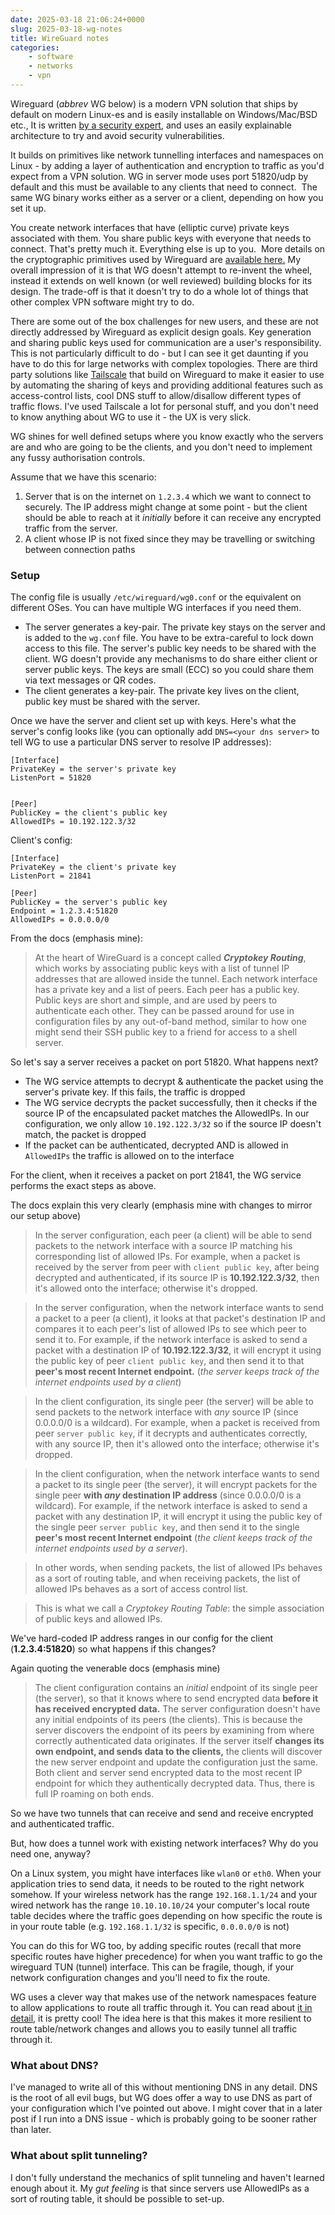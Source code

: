 ```yaml
---
date: 2025-03-18 21:06:24+0000
slug: 2025-03-18-wg-notes
title: WireGuard notes
categories:
    - software
    - networks
    - vpn
---
```


Wireguard (_abbrev_ WG below) is a modern VPN solution that ships by default on modern Linux-es and is easily installable on Windows/Mac/BSD etc., It is written [by a security expert](https://www.reddit.com/r/linux/comments/hzyu8j/im_jason_a_donenfeld_security_researcher_kernel/?rdt=64706), and uses an easily explainable architecture to try and avoid security vulnerabilities.

It builds on primitives like network tunnelling interfaces and namespaces on Linux -   by adding a layer of authentication and encryption to traffic as you'd expect from a VPN solution. WG in server mode uses port 51820/udp by default and this must be available to any clients that need to connect.  The same WG binary works either as a server or a client, depending on how you set it up.

You create network interfaces that have (elliptic curve) private keys associated with them. You share public keys with everyone that needs to connect. That's pretty much it. Everything else is up to you.  More details on the cryptographic primitives used by Wireguard are [available here.](https://www.wireguard.com/papers/wireguard.pdf) My overall impression of it is that WG doesn't attempt to re-invent the wheel, instead it extends on well known (or well reviewed) building blocks for its design. The trade-off is that it doesn't try to do a whole lot of things that other complex VPN software might try to do.
  
There are some out of the box challenges for new users, and these are not directly addressed by Wireguard as explicit design goals. Key generation and sharing public keys used for communication are a user's responsibility.  This is not particularly difficult to do - but I can see it get daunting if you have to do this for large networks with complex topologies.  There are third party solutions like [Tailscale](https://tailscale.com)  that build on Wireguard to make it easier to use by automating the sharing of keys and providing additional features such as access-control lists, cool DNS stuff to allow/disallow different types of traffic flows. I've used Tailscale a lot for personal stuff, and you don't need to know anything about WG to use it - the UX is very slick. 

WG shines for well defined setups where you know exactly who the servers are and who are going to be the clients, and you don't need to implement any fussy authorisation controls. 

Assume that we have this scenario:
1. Server that is on the internet on `1.2.3.4` which we want to connect to securely. The IP address might change at some point - but the client should be able to reach at it _initially_ before it can receive any encrypted traffic from the server.
2. A client whose IP is not fixed since they may be travelling or switching between connection paths

### Setup 
The config file is usually `/etc/wireguard/wg0.conf` or the equivalent on different OSes. You can have multiple WG interfaces if you need them.

- The server generates a key-pair. The private key stays on the server and is added to the `wg.conf` file. You have to be extra-careful to lock down access to this file. The server's public key needs to be shared with the client. WG doesn't provide any mechanisms to do share either client or server public keys. The keys are small (ECC) so you could share them via text messages or QR codes. 
- The client generates a key-pair. The private key lives on the client, public key must be shared with the server. 

Once we have the server and client set up with keys. Here's what the server's config looks like (you can optionally add `DNS=<your dns server>` to tell WG to use a particular DNS server to resolve IP addresses):

```
[Interface]
PrivateKey = the server's private key
ListenPort = 51820
  

[Peer]
PublicKey = the client's public key
AllowedIPs = 10.192.122.3/32
```

  
 Client's config: 

```
[Interface]
PrivateKey = the client's private key
ListenPort = 21841

[Peer]
PublicKey = the server's public key
Endpoint = 1.2.3.4:51820
AllowedIPs = 0.0.0.0/0
```


From the docs (emphasis mine):

> At the heart of WireGuard is a concept called _**Cryptokey Routing**_, which works by associating public keys with a list of tunnel IP addresses that are allowed inside the tunnel. Each network interface has a private key and a list of peers. Each peer has a public key. Public keys are short and simple, and are used by peers to authenticate each other. They can be passed around for use in configuration files by any out-of-band method, similar to how one might send their SSH public key to a friend for access to a shell server.

So let's say a server receives a packet on port 51820. What happens next?
- The WG service attempts to decrypt & authenticate the packet using the server's private key. If this fails, the traffic is dropped
- The WG service decrypts the packet successfully, then it checks if the source IP of the encapsulated packet matches the AllowedIPs. In our configuration, we only allow `10.192.122.3/32` so if the source IP doesn't match, the packet is dropped
- If the packet can be authenticated, decrypted AND is allowed in `AllowedIPs` the traffic is allowed on to the interface

For the client, when it receives a packet on port 21841, the WG service performs the exact steps as above. 

The docs explain this very clearly (emphasis mine with changes to mirror our setup above)

> In the server configuration, each peer (a client) will be able to send packets to the network interface with a source IP matching his corresponding list of allowed IPs. For example, when a packet is received by the server from peer with `client public key`, after being decrypted and authenticated, if its source IP is **10.192.122.3/32**, then it's allowed onto the interface; otherwise it's dropped.

  
> In the server configuration, when the network interface wants to send a packet to a peer (a client), it looks at that packet's destination IP and compares it to each peer's list of allowed IPs to see which peer to send it to. For example, if the network interface is asked to send a packet with a destination IP of **10.192.122.3/32**, it will encrypt it using the public key of peer `client public key`, and then send it to that **peer's most recent Internet endpoint.** (_the server keeps track of the internet endpoints used by a client_)


>In the client configuration, its single peer (the server) will be able to send packets to the network interface with _any_ source IP (since 0.0.0.0/0 is a wildcard). For example, when a packet is received from peer `server public key`, if it decrypts and authenticates correctly, with any source IP, then it's allowed onto the interface; otherwise it's dropped.

>In the client configuration, when the network interface wants to send a packet to its single peer (the server), it will encrypt packets for the single peer **with _any_ destination IP address** (since 0.0.0.0/0 is a wildcard). For example, if the network interface is asked to send a packet with any destination IP, it will encrypt it using the public key of the single peer `server public key`, and then send it to the single **peer's most recent Internet endpoint** (_the client keeps track of the internet endpoints used by a server_).

>In other words, when sending packets, the list of allowed IPs behaves as a sort of routing table, and when receiving packets, the list of allowed IPs behaves as a sort of access control list.

> This is what we call a _Cryptokey Routing Table_: the simple association of public keys and allowed IPs.

We've hard-coded IP address ranges in our config for the client (**1.2.3.4:51820**) so what happens if this changes? 

Again quoting the venerable docs (emphasis mine)

>The client configuration contains an _initial_ endpoint of its single peer (the server), so that it knows where to send encrypted data **before it has received encrypted data.** The server configuration doesn't have any initial endpoints of its peers (the clients). This is because the server discovers the endpoint of its peers by examining from where correctly authenticated data originates. If the server itself **changes its own endpoint, and sends data to the clients,** the clients will discover the new server endpoint and update the configuration just the same. Both client and server send encrypted data to the most recent IP endpoint for which they authentically decrypted data. Thus, there is full IP roaming on both ends.

So we have two tunnels that can receive and send and receive encrypted and authenticated traffic. 

But, how does a tunnel work with existing network interfaces? Why do you need one, anyway?

On a Linux system, you might have interfaces like `wlan0` or `eth0`. When your application tries to send data, it needs to be routed to the right network somehow. If your wireless network has the range `192.168.1.1/24` and your wired network has the range `10.10.10.10/24` your computer's local route table decides where the traffic goes depending on how specific the route is in your route table (e.g. `192.168.1.1/32` is specific, `0.0.0.0/0` is not) 

You can do this for WG too, by adding specific routes (recall that more specific routes have higher precedence) for when you want traffic to go the wireguard TUN (tunnel) interface. This can be fragile, though, if your network configuration changes and you'll need to fix the route. 

WG uses a clever way that makes use of the network namespaces feature to allow applications to route all traffic through it. You can read about [it in detail](https://www.wireguard.com/netns/), it is pretty cool! The idea here is that this makes it more resilient to route table/network changes and allows you to easily tunnel all traffic through it.

### What about DNS?
I've managed to write all of this without mentioning DNS in any detail. DNS is the root of all evil bugs, but WG does offer a way to use DNS as part of your configuration which I've pointed out above. I might cover that in a later post if I run into a DNS issue - which is probably going to be sooner rather than later. 
  
### What about split tunneling?
I don't fully understand the mechanics of split tunneling and haven't learned enough about it. My _gut feeling_ is that since servers use AllowedIPs as a sort of routing table, it should be possible to set-up. 
